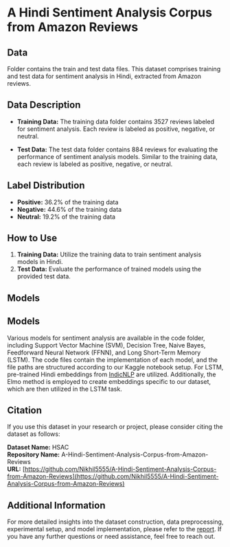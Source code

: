# A Hindi Sentiment Analysis Corpus from Amazon Reviews

## Data
Folder contains the train and test data files. This dataset comprises training and test data for sentiment analysis in Hindi, extracted from Amazon reviews. 

## Data Description
- **Training Data:** The training data folder contains 3527 reviews labeled for sentiment analysis. Each review is labeled as positive, negative, or neutral.
  
- **Test Data:** The test data folder contains 884 reviews for evaluating the performance of sentiment analysis models. Similar to the training data, each review is labeled as positive, negative, or neutral.

## Label Distribution
- **Positive:** 36.2% of the training data
- **Negative:** 44.6% of the training data
- **Neutral:** 19.2% of the training data

## How to Use
1. **Training Data:** Utilize the training data to train sentiment analysis models in Hindi.
2. **Test Data:** Evaluate the performance of trained models using the provided test data.

## Models
## Models
Various models for sentiment analysis are available in the code folder, including Support Vector Machine (SVM), Decision Tree, Naive Bayes, Feedforward Neural Network (FFNN), and Long Short-Term Memory (LSTM). The code files contain the implementation of each model, and the file paths are structured according to our Kaggle notebook setup. For LSTM, pre-trained Hindi embeddings from [IndicNLP](https://drive.google.com/file/d/1g5_dJFI3Sevwi-YMPU67x2jnN-_JzZX6/view?usp=sharing) are utilized. Additionally, the Elmo method is employed to create embeddings specific to our dataset, which are then utilized in the LSTM task.



## Citation
If you use this dataset in your research or project, please consider citing the dataset as follows:

**Dataset Name:** HSAC  
**Repository Name:** A-Hindi-Sentiment-Analysis-Corpus-from-Amazon-Reviews  
**URL:** [https://github.com/Nikhil5555/A-Hindi-Sentiment-Analysis-Corpus-from-Amazon-Reviews](https://github.com/Nikhil5555/A-Hindi-Sentiment-Analysis-Corpus-from-Amazon-Reviews)


## Additional Information
For more detailed insights into the dataset construction, data preprocessing, experimental setup, and model implementation, please refer to the [report](./Report.pdf). If you have any further questions or need assistance, feel free to reach out.
